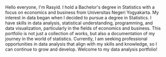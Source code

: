 Hello everyone, I'm Rasyid.
I hold a Bachelor's degree in Statistics with a focus on economics and business from Universitas Negeri Yogyakarta. My interest in data began when I decided to pursue a degree in Statistics. I have skills in data analysis, statistical understanding, programming, and data visualization, particularly in the fields of economics and business.
This portfolio is not just a collection of works, but also a documentation of my journey in the world of statistics. Currently, I am seeking professional opportunities in data analysis that align with my skills and knowledge, so I can continue to grow and develop.
Welcome to my data analysis portfolio!
